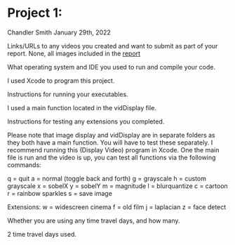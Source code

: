#  Project 1:

Chandler Smith
January 29th, 2022

Links/URLs to any videos you created and want to submit as part of your report.
None, all images included in the [report](https://docs.google.com/document/d/1DCq7ug_FsmJ6Gifv6wAIpV3Zud9a16wJObrEB0jpyB0/edit#) 

What operating system and IDE you used to run and compile your code.

I used Xcode to program this project.

Instructions for running your executables.

I used a main function located in the vidDisplay file. 

Instructions for testing any extensions you completed.

Please note that image display and vidDisplay are in separate folders as they both have a main function. You will have to test these separately. I recommend running this (Display Video) program in Xcode. One the main file is run and the video is up, you can test all functions via the following commands:

   q = quit
   a = normal (toggle back and forth)
   g = grayscale
   h = custom grayscale
   x = sobelX
   y = sobelY
   m = magnitude
   l = blurquantize
   c = cartoon
   r = rainbow sparkles
   s = save image
   
   Extensions:
   w = widescreen cinema
   f = old film
   j = laplacian
   z = face detect 

Whether you are using any time travel days, and how many.

2 time travel days used. 

